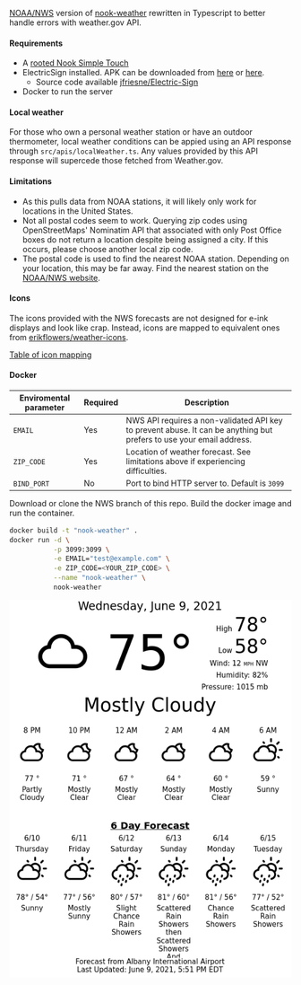 [NOAA/NWS](https://www.weather.gov) version of [nook-weather](https://github.com/TheCase/nook-weather) rewritten in Typescript
 to better handle errors with weather.gov API.

#### Requirements
* A [rooted Nook Simple Touch](https://forum.xda-developers.com/showthread.php?t=2040351)
* ElectricSign installed. APK can be downloaded from [here](https://apkpure.com/electric-sign/com.sugoi.electricsign)
or [here](./misc/Electric_Sign_v1.0.3.apk).
  * Source code available [jfriesne/Electric-Sign](https://github.com/jfriesne/Electric-Sign)
* Docker to run the server

#### Local weather
For those who own a personal weather station or have an outdoor thermometer, local weather conditions can be appied
using an API response through `src/apis/localWeather.ts`.  Any values provided by this API response will supercede those
fetched from Weather.gov.

#### Limitations
* As this pulls data from NOAA stations, it will likely only work for locations in the United States.
* Not all postal codes seem to work.  Querying zip codes using OpenStreetMaps' Nominatim API that associated
 with only Post Office boxes do not return a location despite being assigned a city.  If this occurs, please
 choose another local zip code.
* The postal code is used to find the nearest NOAA station.  Depending on your location, this may be far away.
 Find the nearest station on the [NOAA/NWS website](https://www.weather.gov).


#### Icons
The icons provided with the NWS forecasts are not designed for e-ink displays and look like crap.  Instead,
 icons are mapped to equivalent ones from [erikflowers/weather-icons](https://github.com/erikflowers/weather-icons).

[Table of icon mapping](./icons.md)

#### Docker
| Enviromental parameter | Required | Description |
| -- | -- | --|
| `EMAIL` | Yes| NWS API requires a non-validated API key to prevent abuse.  It can be anything but prefers to use your email address.
| `ZIP_CODE`| Yes | Location of weather forecast.  See limitations above if experiencing difficulties.
|`BIND_PORT`| No | Port to bind HTTP server to.  Default is `3099`


Download or clone the NWS branch of this repo.  Build the docker image and run the container.
```BASH
docker build -t "nook-weather" .
docker run -d \
           -p 3099:3099 \
           -e EMAIL="test@example.com" \
           -e ZIP_CODE=<YOUR_ZIP_CODE> \
           --name "nook-weather" \
           nook-weather
```


![screenshot](./misc/screenshot.png)
